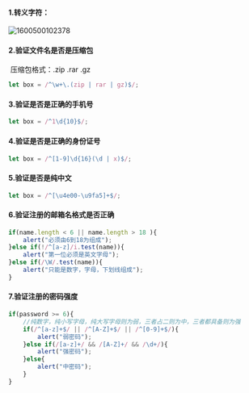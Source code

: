 #### 1.转义字符：

![1600500102378](C:\Users\lenovo\AppData\Roaming\Typora\typora-user-images\1600500102378.png)

#### 2.验证文件名是否是压缩包

​	压缩包格式：.zip .rar .gz

```javascript
let box = /^\w+\.(zip | rar | gz)$/;
```



#### 3.验证是否是正确的手机号

```javascript
let box = /^1\d{10}$/;
```

#### 4.验证是否是正确的身份证号

```javascript
let box = /^[1-9]\d{16}(\d | x)$/;
```

#### 5.验证是否是纯中文
```javascript
let box = /^[\u4e00-\u9fa5]+$/;
```

#### 6.验证注册的邮箱名格式是否正确
```javascript
if(name.length < 6 || name.length > 18 ){
    alert("必须由6到18为组成");
}else if(!/^[a-z]/i.test(name)){
    alert("第一位必须是英文字母");
}else if(/\W/.test(name)){
    alert("只能是数字，字母，下划线组成");
}
```
#### 7.验证注册的密码强度
```javascript
if(password >= 6){
	//纯数字，纯小写字母，纯大写字母则为弱，三者占二则为中，三者都具备则为强
    if(/^[a-z]+$/ || /^[A-Z]+$/ || /^[0-9]+$/){
        alert("弱密码");
    }else if(/[a-z]+/ && /[A-Z]+/ && /\d+/){
        alert("强密码");
    }else{
        alert("中密码");
    }
}
```